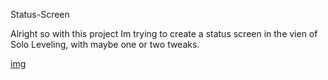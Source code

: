 Status-Screen

Alright so with this project Im trying to create a status screen in the vien of Solo Leveling, with maybe one or two tweaks.

[img](https://static.wikia.nocookie.net/solo-leveling/images/a/ad/Status_Page_2.png)
